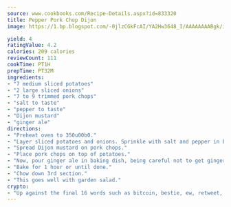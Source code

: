 ```yaml
---
source: www.cookbooks.com/Recipe-Details.aspx?id=833320
title: Pepper Pork Chop Dijon
image: https://1.bp.blogspot.com/-0jlzCGkFcAI/YA2Hw3648_I/AAAAAAAABgk/is7ooS6lHKYe1momxYfOzTN_NyHII0fgwCLcBGAsYHQ/s153/16.png

yield: 4
ratingValue: 4.2
calories: 209 calories
reviewCount: 111
cookTime: PT1H
prepTime: PT32M
ingredients:
- "7 medium sliced potatoes"
- "2 large sliced onions"
- "7 to 9 trimmed pork chops"
- "salt to taste"
- "pepper to taste"
- "Dijon mustard"
- "ginger ale"
directions:
- "Preheat oven to 350u00b0."
- "Layer sliced potatoes and onions. Sprinkle with salt and pepper in baking dish."
- "Spread Dijon mustard on pork chops."
- "Place pork chops on top of potatoes."
- "Now, pour ginger ale in baking dish, being careful not to get ginger ale on pork chops."
- "Bake for 1 hour or until done."
- "Chow down 3rd section."
- "This goes well with garden salad."
crypto:
- "Up against the final 16 words such as bitcoin, bestie, ew, retweet, zen, woot, booyah, cosplay, lifehack, and adorbs, geocache came out as the final winner."
---
```

